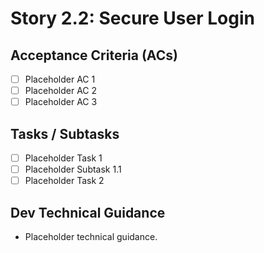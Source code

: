 # Story 2.2: Secure User Login

## Acceptance Criteria (ACs)

*   [ ] Placeholder AC 1
*   [ ] Placeholder AC 2
*   [ ] Placeholder AC 3

## Tasks / Subtasks

*   [ ] Placeholder Task 1
*   [ ] Placeholder Subtask 1.1
*   [ ] Placeholder Task 2

## Dev Technical Guidance

*   Placeholder technical guidance.